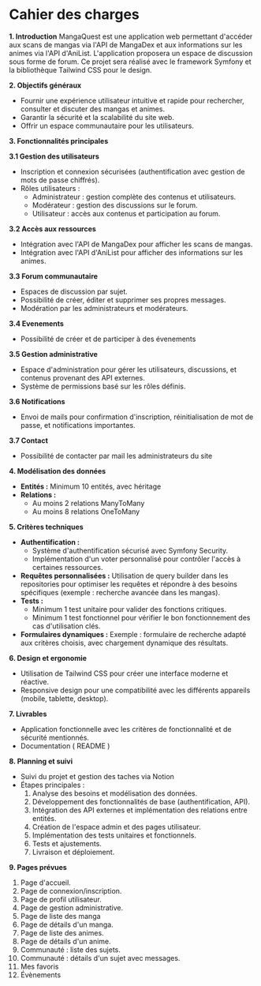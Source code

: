 # Cahier des charges

**1. Introduction** MangaQuest est une application web permettant d'accéder aux scans de mangas via l'API de MangaDex et aux informations sur les animes via l'API d'AniList. L'application proposera un espace de discussion sous forme de forum. Ce projet sera réalisé avec le framework Symfony et la bibliothèque Tailwind CSS pour le design.

**2. Objectifs généraux**

- Fournir une expérience utilisateur intuitive et rapide pour rechercher, consulter et discuter des mangas et animes.
- Garantir la sécurité et la scalabilité du site web.
- Offrir un espace communautaire pour les utilisateurs.

**3. Fonctionnalités principales**

**3.1 Gestion des utilisateurs**

- Inscription et connexion sécurisées (authentification avec gestion de mots de passe chiffrés).
- Rôles utilisateurs :
    - Administrateur : gestion complète des contenus et utilisateurs.
    - Modérateur : gestion des discussions sur le forum.
    - Utilisateur : accès aux contenus et participation au forum.

**3.2 Accès aux ressources**

- Intégration avec l'API de MangaDex pour afficher les scans de mangas.
- Intégration avec l'API d'AniList pour afficher des informations sur les animes.

**3.3 Forum communautaire**

- Espaces de discussion par sujet.
- Possibilité de créer, éditer et supprimer ses propres messages.
- Modération par les administrateurs et modérateurs.

**3.4 Evenements**

- Possibilité de créer et de participer à des évenements 

**3.5 Gestion administrative**

- Espace d'administration pour gérer les utilisateurs, discussions, et contenus provenant des API externes.
- Système de permissions basé sur les rôles définis.

**3.6 Notifications**

- Envoi de mails pour confirmation d'inscription, réinitialisation de mot de passe, et notifications importantes.

**3.7 Contact**

- Possibilité de contacter par mail les administrateurs du site

**4. Modélisation des données**

- **Entités :** Minimum 10 entités, avec héritage
- **Relations :**
    - Au moins 2 relations ManyToMany
    - Au moins 8 relations OneToMany

**5. Critères techniques**

- **Authentification :**
    - Système d'authentification sécurisé avec Symfony Security.
    - Implémentation d'un voter personnalisé pour contrôler l'accès à certaines ressources.
- **Requêtes personnalisées :** Utilisation de query builder dans les repositories pour optimiser les requêtes et répondre à des besoins spécifiques (exemple : recherche avancée dans les mangas).
- **Tests :**
    - Minimum 1 test unitaire pour valider des fonctions critiques.
    - Minimum 1 test fonctionnel pour vérifier le bon fonctionnement des cas d'utilisation clés.
- **Formulaires dynamiques :** Exemple : formulaire de recherche adapté aux critères choisis, avec chargement dynamique des résultats.

**6. Design et ergonomie**

- Utilisation de Tailwind CSS pour créer une interface moderne et réactive.
- Responsive design pour une compatibilité avec les différents appareils (mobile, tablette, desktop).

**7. Livrables**

- Application fonctionnelle avec les critères de fonctionnalité et de sécurité mentionnés.
- Documentation ( README )

**8. Planning et suivi**

- Suivi du projet et gestion des taches via Notion
- Étapes principales :
    1. Analyse des besoins et modélisation des données.
    2. Développement des fonctionnalités de base (authentification, API).
    3. Intégration des API externes et implémentation des relations entre entités.
    4. Création de l'espace admin et des pages utilisateur.
    5. Implémentation des tests unitaires et fonctionnels.
    6. Tests et ajustements.
    7. Livraison et déploiement.

**9. Pages prévues**

1. Page d'accueil.
2. Page de connexion/inscription.
3. Page de profil utilisateur.
4. Page de gestion administrative.
5. Page de liste des manga
6. Page de détails d'un manga.
7. Page de liste des animes.
8. Page de détails d'un anime.
9. Communauté : liste des sujets.
10. Communauté : détails d'un sujet avec messages.
11. Mes favoris
12. Évènements